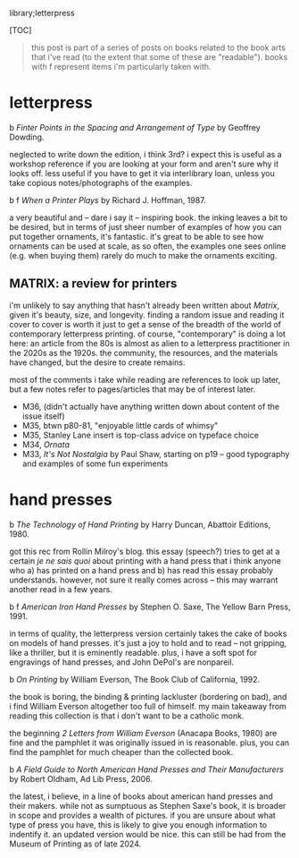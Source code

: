 library;letterpress

[TOC]

> this post is part of a series of posts on books related to the book arts that i've read (to the extent that some of these are "readable"). books with <span class="hands">f</span> represent items i'm particularly taken with.

# letterpress

<span class="hedera">b</span> _Finter Points in the Spacing and Arrangement of Type_ by Geoffrey Dowding.

neglected to write down the edition, i think 3rd? i expect this is useful as a workshop reference if you are looking at your form and aren't sure why it looks off. less useful if you have to get it via interlibrary loan, unless you take copious notes/photographs of the examples.

<span class="hedera">b</span> <span class="hands">f</span> _When a Printer Plays_ by Richard J. Hoffman, 1987.

a very beautiful and – dare i say it – inspiring book. the inking leaves a bit to be desired, but in terms of just sheer number of examples of how you can put together ornaments, it's fantastic. it's great to be able to see how ornaments can be used at scale, as so often, the examples one sees online (e.g. when buying them) rarely do much to make the ornaments exciting.


## MATRIX: a review for printers

i'm unlikely to say anything that hasn't already been written about _Matrix_, given it's beauty, size, and longevity. finding a random issue and reading it cover to cover is worth it just to get a sense of the breadth of the world of contemporary letterpress printing. of course, "contemporary" is doing a lot here: an article from the 80s is almost as alien to a letterpress practitioner in the 2020s as the 1920s. the community, the resources, and the materials have changed, but the desire to create remains.

most of the comments i take while reading are references to look up later, but a few notes refer to pages/articles that may be of interest later.

- M36, (didn't actually have anything written down about content of the issue itself)
- M35, btwn p80-81, "enjoyable little cards of whimsy"
- M35, Stanley Lane insert is top-class advice on typeface choice
- M34, _Ornata_
- M33, _It's Not Nostalgia_ by Paul Shaw, starting on p19 – good typography and examples of some fun experiments

# hand presses

<span class="hedera">b</span> _The Technology of Hand Printing_ by Harry Duncan, Abattoir Editions, 1980.

got this rec from Rollin Milroy's blog. this essay (speech?) tries to get at a certain _je ne sais quoi_ about printing with a hand press that i think anyone who a) has printed on a hand press and b) has read this essay probably understands. however, not sure it really comes across – this may warrant another read in a few years.

<span class="hedera">b</span> <span class="hands">f</span> _American Iron Hand Presses_ by Stephen O. Saxe, The Yellow Barn Press, 1991.

in terms of quality, the letterpress version certainly takes the cake of books on models of hand presses. it's just a joy to hold and to read – not gripping, like a thriller, but it is eminently readable. plus, i have a soft spot for engravings of hand presses, and John DePol's are nonpareil.

<span class="hedera">b</span> _On Printing_ by William Everson, The Book Club of California, 1992.

the book is boring, the binding & printing lackluster (bordering on bad), and i find William Everson altogether too full of himself. my main takeaway from reading this collection is that i don't want to be a catholic monk.

the beginning _2 Letters from William Everson_ (Anacapa Books, 1980) are fine and the pamphlet it was originally issued in is reasonable. plus, you can find the pamphlet for much cheaper than the collected book.

<span class="hedera">b</span> _A Field Guide to North American Hand Presses and Their Manufacturers_ by Robert Oldham, Ad Lib Press, 2006.

the latest, i believe, in a line of books about american hand presses and their makers. while not as sumptuous as Stephen Saxe's book, it is broader in scope and provides a wealth of pictures. if you are unsure about what type of press you have, this is likely to give you enough information to indentify it. an updated version would be nice. this can still be had from the Museum of Printing as of late 2024.
